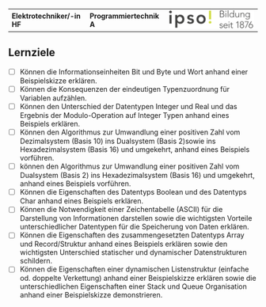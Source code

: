 |                             |                          |                                        |
| --------------------------- | ------------------------ | -------------------------------------- |
| **Elektrotechniker/-in HF** | **Programmiertechnik A** | ![IPSO Logo](./x_gitres/ipso_logo.png) |

## Lernziele

- [ ] Können die Informationseinheiten Bit und Byte und Wort anhand einer Beispielskizze erklären.
- [ ] Können die Konsequenzen der eindeutigen Typenzuordnung für Variablen aufzählen.
- [ ] Können den Unterschied der Datentypen Integer und Real und das Ergebnis der Modulo-Operation auf Integer Typen anhand eines Beispiels erklären.
- [ ] Können den Algorithmus zur Umwandlung einer positiven Zahl vom Dezimalsystem (Basis 10) ins Dualsystem (Basis 2)sowie ins  Hexadezimalsystem (Basis 16) und umgekehrt, anhand eines Beispiels vorführen.
- [ ] können den Algorithmus zur Umwandlung einer positiven Zahl vom Dualsystem (Basis 2) ins Hexadezimalsystem (Basis 16) und umgekehrt, anhand eines Beispiels vorführen.
- [ ] Können die Eigenschaften des Datentyps Boolean und des Datentyps Char anhand eines Beispiels erklären.
- [ ] Können die Notwendigkeit einer Zeichentabelle (ASCII) für die Darstellung von Informationen darstellen sowie die wichtigsten Vorteile unterschiedlicher Datentypen für die Speicherung von Daten erklären.
- [ ] Können die Eigenschaften des zusammengesetzten Datentyps Array und Record/Struktur anhand eines Beispiels erklären sowie den wichtigsten Unterschied statischer und dynamischer Datenstrukturen schildern.
- [ ] Können die Eigenschaften einer dynamischen Listenstruktur (einfache od. doppelte Verkettung) anhand einer Beispielskizze erklären sowie die unterschiedlichen Eigenschaften einer Stack und Queue Organisation anhand einer Beispielskizze demonstrieren.
